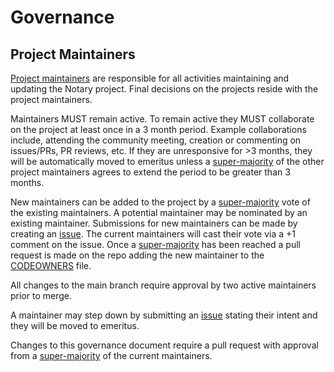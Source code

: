 # Governance

## Project Maintainers

[Project maintainers](CODEOWNERS) are responsible for all activities
maintaining and updating the Notary project. Final decisions on the projects
reside with the project maintainers.

Maintainers MUST remain active. To remain active they MUST collaborate on the 
project at least once in a 3 month period. Example collaborations include, attending
the community meeting, creation or commenting on issues/PRs, PR reviews, etc. 
If they are unresponsive for >3 months, they will be automatically moved to emeritus unless a
[super-majority](https://en.wikipedia.org/wiki/Supermajority#Two-thirds_vote) of
the other project maintainers agrees to extend the period to be greater than 3
months.

New maintainers can be added to the project by a
[super-majority](https://en.wikipedia.org/wiki/Supermajority#Two-thirds_vote)
vote of the existing maintainers. A potential maintainer may be nominated by an existing maintainer.
Submissions for new maintainers can be made by creating an
[issue](https://github.com/notaryproject/notaryproject/issues/new). The current maintainers will cast
their vote via a +1 comment on the issue. Once a [super-majority](https://en.wikipedia.org/wiki/Supermajority#Two-thirds_vote)
has been reached a pull request is made on the repo adding the new
maintainer to the [CODEOWNERS](CODEOWNERS) file.

All changes to the main branch require approval by two active maintainers prior to merge.

A maintainer may step down by submitting an
[issue](https://github.com/notaryproject/notaryproject/issues/new) stating their intent and they will be moved to emeritus.

Changes to this governance document require a pull request with approval from a
[super-majority](https://en.wikipedia.org/wiki/Supermajority#Two-thirds_vote) of
the current maintainers.
